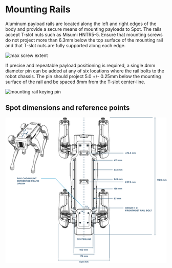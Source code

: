 <!--
Copyright (c) 2023 Boston Dynamics, Inc.  All rights reserved.

Downloading, reproducing, distributing or otherwise using the SDK Software
is subject to the terms and conditions of the Boston Dynamics Software
Development Kit License (20191101-BDSDK-SL).
-->

# Mounting Rails

Aluminum payload rails are located along the left and right edges of the body and provide a secure means of mounting payloads to Spot. The rails accept T-slot nuts such as Misumi HNTR5-5. Ensure that mounting screws do not project more than 6.3mm below the top surface of the mounting rail and that T-slot nuts are fully supported along each edge.


![max screw extent][rails-image1]

If precise and repeatable payload positioning is required, a single 4mm diameter pin can be added at any of six locations where the rail bolts to the robot chassis. The pin should project 5.0 +/- 0.25mm below the mounting surface of the rail and be spaced 8mm from the T-slot center-line.


![mounting rail keying pin][rails-image2]


## Spot dimensions and reference points

![dimensions and reference points][rails-image3]


<!--- image and page reference link definitions --->
[rails-image1]: images/rails-image1.png
[rails-image2]: images/rails-image2.png
[rails-image3]: images/rails3.png

[config-image1]: images/payload1.png
[config-image2]: images/payload2.png
[config-image3]: images/payload3.png
[config-image4]: images/payload4.png
[config-image5]: images/config-image5.png
[config-image6]: images/config-image6.png
[config-image7]: images/payload7.png
[config-image8]: images/payload8.png

[elec-image1]: images/elec-image1.png
[elec-image2]: images/elec-image2.png
[elec-image3]: images/elec-image3.png
[guidelines-image1]: images/guidelines-image1.png
[mech-image1]: images/mech-image1.png
[mech-image2]: images/mech-image2.png
[mech-image3]: images/mech-image3.png
[mech-image4]: images/mech-image4.png

[payload-top]: Readme.md "Developing and managing Spot payloads"
[configuration]: payload_configuration_requirements.md "Payload configuration requirements"
[mechanical]: mechanical_interfaces.md "Mechanical interfaces"
[mounting-rails]: robot_mounting_rails.md "Robot mounting rails"
[robust-payload]: guidelines_for_robust_payload_design.md "Guidelines for robust payload design"
[electrical]: robot_electrical_interface.md "Robot electrical interface"
[payload-software]: configuring_payload_software.md "Configuring payload software"
